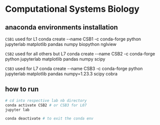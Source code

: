 # Computational Systems Biology

## anaconda environments installation

`CSB1` used for L1
conda create --name CSB1 -c conda-forge python jupyterlab matplotlib pandas numpy biopython nglview

`CSB2` used for all others but L7
conda create --name CSB2 -c conda-forge python jupyterlab matplotlib pandas numpy scipy

`CSB3` used for L7
conda create --name CSB3 -c conda-forge python jupyterlab matplotlib pandas numpy=1.23.3 scipy cobra

## how to run

```sh
# cd into respective lab nb directory
conda activate CSB2 # or CSB3 for L07
jupyter lab

conda deactivate # to exit the conda env
```
